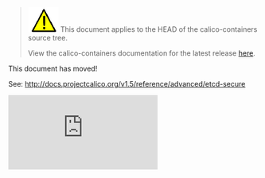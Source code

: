 <!--- master only -->
> ![warning](./images/warning.png) This document applies to the HEAD of the calico-containers source tree.
>
> View the calico-containers documentation for the latest release [here](https://github.com/projectcalico/calico-containers/blob/v0.22.0/README.md).
<!--- else
> You are viewing the calico-containers documentation for release **release**.
<!--- end of master only -->

This document has moved!

See: http://docs.projectcalico.org/v1.5/reference/advanced/etcd-secure

[![Analytics](https://calico-ga-beacon.appspot.com/UA-52125893-3/calico-containers/docs/EtcdSecureCluster.md?pixel)](https://github.com/igrigorik/ga-beacon)
